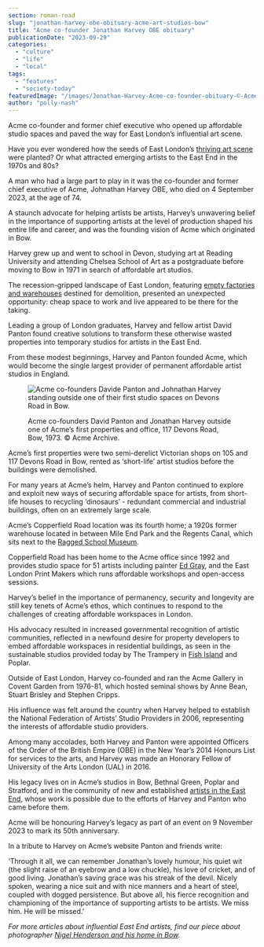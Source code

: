 ```yaml
---
section: roman-road
slug: "jonathan-harvey-obe-obituary-acme-art-studios-bow"
title: "Acme co-founder Jonathan Harvey OBE obituary"
publicationDate: "2023-09-29"
categories: 
  - "culture"
  - "life"
  - "local"
tags: 
  - "features"
  - "society-today"
featuredImage: "/images/Jonathan-Harvey-Acme-co-founder-obituary-©-Acme-Archive.jpg"
author: "polly-nash"
---
```


Acme co-founder and former chief executive who opened up affordable studio spaces and paved the way for East London’s influential art scene. 

Have you ever wondered how the seeds of East London’s [thriving art scene](https://romanroadlondon.com/art-exhibitions-east-london/) were planted? Or what attracted emerging artists to the East End in the 1970s and 80s? 

A man who had a large part to play in it was the co-founder and former chief executive of Acme, Johnathan Harvey OBE, who died on 4 September 2023, at the age of 74. 

A staunch advocate for helping artists be artists, Harvey’s unwavering belief in the importance of supporting artists at the level of production shaped his entire life and career, and was the founding vision of Acme which originated in Bow. 

Harvey grew up and went to school in Devon, studying art at Reading University and attending Chelsea School of Art as a postgraduate before moving to Bow in 1971 in search of affordable art studios.

The recession-gripped landscape of East London, featuring [empty factories and warehouses](https://romanroadlondon.com/chisenhale-art-place-bow/) destined for demolition, presented an unexpected opportunity: cheap space to work and live appeared to be there for the taking. 

Leading a group of London graduates, Harvey and fellow artist David Panton found creative solutions to transform these otherwise wasted properties into temporary studios for artists in the East End. 

From these modest beginnings, Harvey and Panton founded Acme, which would become the single largest provider of permanent affordable artist studios in England.

<figure>

![Acme co-founders Davide Panton and Johnathan Harvey standing outside one of their first studio spaces on Devons Road in Bow.](/images/Acme-co-founders-David-Panton-Jonathan-Harvey-1973.-©-Acme-Archive-1024x683.jpg)

<figcaption>

Acme co-founders David Panton and Jonathan Harvey outside one of Acme’s first properties and office, 117 Devons Road, Bow, 1973. © Acme Archive.

</figcaption>

</figure>

Acme’s first properties were two semi-derelict Victorian shops on 105 and 117 Devons Road in Bow, rented as ‘short-life’ artist studios before the buildings were demolished. 

For many years at Acme’s helm, Harvey and Panton continued to explore and exploit new ways of securing affordable space for artists, from short-life houses to recycling ‘dinosaurs’ - redundant commercial and industrial buildings, often on an extremely large scale.

Acme’s Copperfield Road location was its fourth home; a 1920s former warehouse located in between Mile End Park and the Regents Canal, which sits next to the [Ragged School Museum](https://romanroadlondon.com/copperfield-road-ragged-school-history/). 

Copperfield Road has been home to the Acme office since 1992 and provides studio space for 51 artists including painter [Ed Gray](https://romanroadlondon.com/artist-ed-gray-painting-east-london/), and the East London Print Makers which runs affordable workshops and open-access sessions.

Harvey’s belief in the importance of permanency, security and longevity are still key tenets of Acme’s ethos, which continues to respond to the challenges of creating affordable workspaces in London. 

His advocacy resulted in increased governmental recognition of artistic communities, reflected in a newfound desire for property developers to embed affordable workspaces in residential buildings, as seen in the sustainable studios provided today by The Trampery in [Fish Island](https://romanroadlondon.com/history-fish-island/) and Poplar. 

Outside of East London, Harvey co-founded and ran the Acme Gallery in Covent Garden from 1976-81, which hosted seminal shows by Anne Bean, Stuart Brisley and Stephen Cripps.

His influence was felt around the country when Harvey helped to establish the National Federation of Artists’ Studio Providers in 2006, representing the interests of affordable studio providers. 

Among many accolades, both Harvey and Panton were appointed Officers of the Order of the British Empire (OBE) in the New Year’s 2014 Honours List for services to the arts, and Harvey was made an Honorary Fellow of University of the Arts London (UAL) in 2016.

His legacy lives on in Acme’s studios in Bow, Bethnal Green, Poplar and Stratford, and in the community of new and established [artists in the East End](https://romanroadlondon.com/ali-smith-artist-printmaker-bow-east-london/), whose work is possible due to the efforts of Harvey and Panton who came before them. 

Acme will be honouring Harvey’s legacy as part of an event on 9 November 2023 to mark its 50th anniversary. 

In a tribute to Harvey on Acme’s website Panton and friends write: 

‘Through it all, we can remember Jonathan’s lovely humour, his quiet wit (the slight raise of an eyebrow and a low chuckle), his love of cricket, and of good living. Jonathan’s saving grace was his streak of the devil. Nicely spoken, wearing a nice suit and with nice manners and a heart of steel, coupled with dogged persistence. But above all, his fierce recognition and championing of the importance of supporting artists to be artists. We miss him. He will be missed.’

_For more articles about influential East End artists, find our piece about photographer_ [_Nigel Henderson and his home in Bow_](https://romanroadlondon.com/nigel-henderson-photographer-chisenhale-road-bow-home/)_._ 


